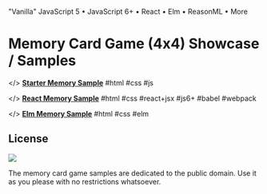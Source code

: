 
"Vanilla" JavaScript 5 • JavaScript 6+ • React • Elm • ReasonML • More

# Memory Card Game (4x4) Showcase / Samples


</> [**Starter Memory Sample**](starter)  #html #css #js

</> [**React Memory Sample**](react)  #html #css #react+jsx #js6+ #babel #webpack

</> [**Elm Memory Sample**](elm)  #html #css #elm


## License

![](https://publicdomainworks.github.io/buttons/zero88x31.png)

The memory card game samples are dedicated to the public domain.
Use it as you please with no restrictions whatsoever.
